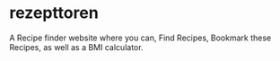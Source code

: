 # rezepttoren
A Recipe finder website where you can, Find Recipes, Bookmark these Recipes, as well as a BMI calculator.
